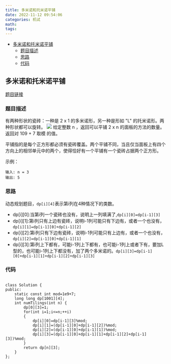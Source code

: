 ```yaml
---
title: 多米诺和托米诺平铺
date: 2022-11-12 09:54:06
categories: 机试
math:
tags:
---
```

<!-- TOC -->

- [多米诺和托米诺平铺](#多米诺和托米诺平铺)
    - [题目描述](#题目描述)
    - [思路](#思路)
    - [代码](#代码)

<!-- /TOC -->
## 多米诺和托米诺平铺
[题目链接](https://leetcode.cn/problems/domino-and-tromino-tiling/description/)
### 题目描述
有两种形状的瓷砖：一种是 2 x 1 的多米诺形，另一种是形如 "L" 的托米诺形。两种形状都可以旋转。
![](https://assets.leetcode.com/uploads/2021/07/15/lc-domino.jpg)
给定整数 n ，返回可以平铺 2 x n 的面板的方法的数量。返回对 109 + 7 取模 的值。

平铺指的是每个正方形都必须有瓷砖覆盖。两个平铺不同，当且仅当面板上有四个方向上的相邻单元中的两个，使得恰好有一个平铺有一个瓷砖占据两个正方形。

示例：
```
输入: n = 3
输出: 5
```
### 思路
动态规划题目，`dp[i][4]`表示第i列在4种情况下的类数。
* dp[i][0]:当第i列一个瓷砖也没有，说明上一列填满了,`dp[i][0]=dp[i-1][3]`
* dp[i][1]:第i列只有上边有瓷砖，说明i-1列可能只有下边有，或者一个也没有，`dp[i][1]=dp[i-1][0]+dp[i-1][2]`
* dp[i][2]:第i列只有下边有瓷砖，说明i-1列可能只有上边有，或者一个也没有，`dp[i][2]=dp[i-1][0]+dp[i-1][1]`
* dp[i][3]:第i列上下都有，可能i-1列上下都有，也可能i-1列上或者下有，要加L型的，也可能i-1列上下都没有，加了两个多米诺的。`dp[i][3]=dp[i-1][0]+dp[i-1][1]+dp[i-1][2]+dp[i-1][3]`
### 代码
```

class Solution {
public:
    static const int mod=1e9+7;
    long long dp[1001][4];
    int numTilings(int n) {
        dp[0][3]=1;
        for(int i=1;i<=n;++i)
        {
            dp[i][0]=dp[i-1][3]%mod;
            dp[i][1]=(dp[i-1][0]+dp[i-1][2])%mod;
            dp[i][2]=(dp[i-1][0]+dp[i-1][1])%mod;
            dp[i][3]=(dp[i-1][0]+dp[i-1][1]+dp[i-1][2]+dp[i-1][3])%mod;
        }
        return dp[n][3];
    }
};
```